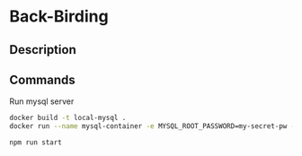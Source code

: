# Back-Birding

## Description

## Commands

Run mysql server
```bash
docker build -t local-mysql .
docker run --name mysql-container -e MYSQL_ROOT_PASSWORD=my-secret-pw -p 3306:3306 -d local-mysql
```


```bash
npm run start
```

